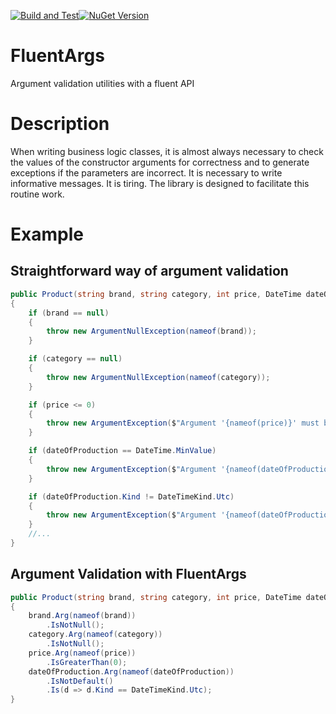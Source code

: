 [![Build and Test](https://github.com/vadrsa/FluentArgs/actions/workflows/build-and-test.yml/badge.svg?branch=master)](https://github.com/vadrsa/FluentArgs/actions/workflows/build-and-test.yml)[![NuGet Version](https://buildstats.info/nuget/Utilities.FluentArgs?includePreReleases=true)](https://www.nuget.org/packages/Utilities.FluentArgs/)

# FluentArgs
Argument validation utilities with a fluent API

# Description
When writing business logic classes, it is almost always necessary to check the values of the constructor arguments for correctness and to generate exceptions if the parameters are incorrect. It is necessary to write informative messages. It is tiring. The library is designed to facilitate this routine work.

# Example
## Straightforward way of argument validation
```c#
public Product(string brand, string category, int price, DateTime dateOfProduction)
{
    if (brand == null)
    {
        throw new ArgumentNullException(nameof(brand));
    }

    if (category == null)
    {
        throw new ArgumentNullException(nameof(category));
    }

    if (price <= 0)
    {
        throw new ArgumentException($"Argument '{nameof(price)}' must be greater than 0");
    }

    if (dateOfProduction == DateTime.MinValue)
    {
        throw new ArgumentException($"Argument '{nameof(dateOfProduction)}' must not be MinValue");
    }

    if (dateOfProduction.Kind != DateTimeKind.Utc)
    {
        throw new ArgumentException($"Argument '{nameof(dateOfProduction)}' must be UTC");
    }
    //...
}
```

## Argument Validation with FluentArgs
```c#
public Product(string brand, string category, int price, DateTime dateOfProduction)
{
    brand.Arg(nameof(brand))
        .IsNotNull();
    category.Arg(nameof(category))
        .IsNotNull();
    price.Arg(nameof(price))
        .IsGreaterThan(0);
    dateOfProduction.Arg(nameof(dateOfProduction))
        .IsNotDefault()
        .Is(d => d.Kind == DateTimeKind.Utc);
}
```
